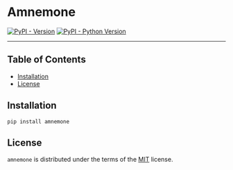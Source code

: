 # Amnemone

[![PyPI - Version](https://img.shields.io/pypi/v/amnemone.svg)](https://pypi.org/project/amnemone)
[![PyPI - Python Version](https://img.shields.io/pypi/pyversions/amnemone.svg)](https://pypi.org/project/amnemone)

-----

## Table of Contents

- [Installation](#installation)
- [License](#license)

## Installation

```console
pip install amnemone
```

## License

`amnemone` is distributed under the terms of the [MIT](https://spdx.org/licenses/MIT.html) license.
